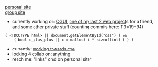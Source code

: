 [personal site](https://2lag.day)  
[group site](https://kus.ooo)


- currently working on: [CGUI](https://github.com/2lag/CGUI), [one of my last 2 web project](https://almightyhuey.github.io)s for a friend, and some other private stuff (counting commits here: 113=19+94)
```
( <!DOCTYPE html> || document.getElementById("css") ) && 
    ( bool c_plus_plus || c = malloc( i * sizeof(int) ) ) )
```
- currently: [working towards cpe](https://cppinstitute.org/cpe-c-certified-entry-level-programmer-certification)
- looking 4 collab on: anything
- reach me: "links" cmd on personal site^
